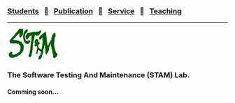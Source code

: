 ### [Students](stamlab.md) &nbsp;&nbsp;🌴&nbsp;&nbsp; [Publication](publications.md) &nbsp;&nbsp;🌴&nbsp;&nbsp; [Service](services.md) &nbsp;&nbsp;🌴&nbsp;&nbsp; [Teaching](teaching.md)
***

<img src="assets/img/stam_logo_new.png" alt="The Software Testing And Maintenance (STAM) Lab" width="120" height="70" class="aligncenter">
<h3 class="aligncenter"> The Software Testing And Maintenance (STAM) Lab.</h3>
<h4 class="aligncenter"> Comming soon...</h4>
